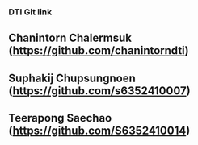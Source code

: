 ### DTI Git link
## Chanintorn Chalermsuk (https://github.com/chanintorndti)
## Suphakij Chupsungnoen (https://github.com/s6352410007)
## Teerapong Saechao (https://github.com/S6352410014)
